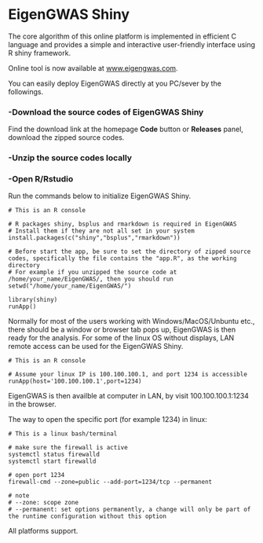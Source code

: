 # EigenGWAS Shiny
The core algorithm of this online platform is implemented in efficient C language and provides a simple and interactive user-friendly interface using R shiny framework.  

Online tool is now available at www.eigengwas.com.  

You can easily deploy EigenGWAS directly at you PC/sever by the followings.  
###   -Download the source codes of EigenGWAS Shiny
Find the download link at the homepage **Code** button or **Releases** panel, download the zipped source codes.
###   -Unzip the source codes locally
###   -Open R/Rstudio
Run the commands below to initialize EigenGWAS Shiny.
~~~
# This is an R console

# R packages shiny, bsplus and rmarkdown is required in EigenGWAS
# Install them if they are not all set in your system
install.packages(c("shiny","bsplus","rmarkdown"))

# Before start the app, be sure to set the directory of zipped source codes, specifically the file contains the "app.R", as the working directory
# For example if you unzipped the source code at /home/your_name/EigenGWAS/, then you should run
setwd("/home/your_name/EigenGWAS/")

library(shiny)
runApp()
~~~
Normally for most of the users working with Windows/MacOS/Unbuntu etc., there should be a window or browser tab pops up, EigenGWAS is then ready for the analysis.
For some of the linux OS without displays, LAN remote access can be used for the EigenGWAS Shiny.
~~~
# This is an R console

# Assume your linux IP is 100.100.100.1, and port 1234 is accessible
runApp(host='100.100.100.1',port=1234)
~~~
EigenGWAS is then availble at computer in LAN, by visit 100.100.100.1:1234 in the browser.

The way to open the specific port (for example 1234) in linux:
~~~
# This is a linux bash/terminal

# make sure the firewall is active
systemctl status firewalld
systemctl start firewalld

# open port 1234
firewall-cmd --zone=public --add-port=1234/tcp --permanent

# note
# --zone: scope zone
# --permanent: set options permanently, a change will only be part of the runtime configuration without this option
~~~

All platforms support.
